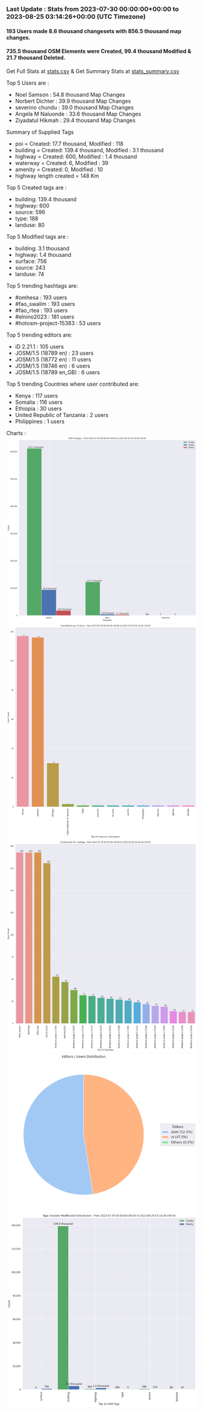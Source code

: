 ### Last Update : Stats from 2023-07-30 00:00:00+00:00 to 2023-08-25 03:14:26+00:00 (UTC Timezone)

#### 193 Users made 8.6 thousand changesets with 856.5 thousand map changes.
#### 735.5 thousand OSM Elements were Created, 99.4 thousand Modified & 21.7 thousand Deleted.
Get Full Stats at [stats.csv](/stats/omhesa/Daily/stats.csv)
 & Get Summary Stats at [stats_summary.csv](/stats/omhesa/Daily/stats_summary.csv)

Top 5 Users are : 
- Noel Samson : 54.8 thousand Map Changes
- Norbert Dichter : 39.9 thousand Map Changes
- severino chundu : 39.0 thousand Map Changes
- Angela M Naluonde : 33.6 thousand Map Changes
- Ziyadatul Hikmah : 29.4 thousand Map Changes

Summary of Supplied Tags
- poi = Created: 17.7 thousand, Modified : 118
- building = Created: 139.4 thousand, Modified : 3.1 thousand
- highway = Created: 600, Modified : 1.4 thousand
- waterway = Created: 6, Modified : 39
- amenity = Created: 0, Modified : 10
- highway length created = 148 Km


Top 5 Created tags are :
- building: 139.4 thousand
- highway: 600
- source: 596
- type: 188
- landuse: 80


Top 5 Modified tags are :
- building: 3.1 thousand
- highway: 1.4 thousand
- surface: 756
- source: 243
- landuse: 74


Top 5 trending hashtags are:
- #omhesa : 193 users
- #fao_swalim : 193 users
- #fao_rtea : 193 users
- #elnino2023 : 181 users
- #hotosm-project-15383 : 53 users


Top 5 trending editors are:
- iD 2.21.1 : 105 users
- JOSM/1.5 (18789 en) : 23 users
- JOSM/1.5 (18772 en) : 11 users
- JOSM/1.5 (18746 en) : 6 users
- JOSM/1.5 (18789 en_GB) : 6 users


Top 5 trending Countries where user contributed are:
- Kenya : 117 users
- Somalia : 116 users
- Ethiopia : 30 users
- United Republic of Tanzania : 2 users
- Philippines : 1 users


 Charts : 
![Alt text](./stats_osm_changes.png) 
![Alt text](./stats_users_per_country.png) 
![Alt text](./stats_users_per_hashtag.png) 
![Alt text](./stats_editors_pie_chart.png) 
![Alt text](./stats_tags.png) 

